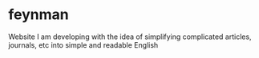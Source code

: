 # feynman
Website I am developing with the idea of simplifying complicated articles, journals, etc into simple and readable English
